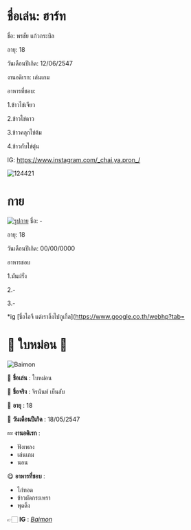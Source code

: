 # ชื่อเล่น: ฮาร์ท

ชื่อ: พรชัย แก้วกระบิล

อายุ: 18

วันเดือนปีเกิด: 12/06/2547

งานอดิเรก: เล่นเกม

อาหารที่ชอบ:  

1.ข้าวไข่เจียว    

2.ข้าวไข่ดาว   

3.ข้าวคลุกไข่ต้ม    

4.ข้าวกับไข่ตุ๋น

IG: https://www.instagram.com/_chai.ya.pron_/

![124421](https://user-images.githubusercontent.com/110714179/185802769-88a2836f-0f9c-436a-838e-14252f02dd33.jpg)


# กาย
[![รูปกาย](https://cdn.discordapp.com/attachments/1009828568165011652/1010907332147941426/unknown.png)](https://www.google.co.th/webhp?tab=rw)
ชื่อ: -

อายุ: 18

วันเดือนปีเกิด: 00/00/0000

อาหารชอบ

1.มันฝรั่ง

2.-

3.-

*ig  [ชื่อไอจี แต่เราลิ้งไปกูเกิ้ล](https://www.google.co.th/webhp?tab=


# 🌿 ใบหม่อน 🌿
![Baimon](https://cdn.discordapp.com/attachments/1010970264177221742/1011250318891302922/S__13377555.jpg)

📛 **ชื่อเล่น** : ใบหม่อน

💯 **ชื่อจริง** : จิรนันท์ เย็นลับ

🔞 **อายุ** : 18

🎉 **วันเดือนปีเกิด** : 18/05/2547

💤 **งานอดิเรก** : 
* ฟังเพลง
* เล่นเกม
* นอน

😋 **อาหารที่ชอบ** : 
* ไก่ทอด
* ข้าวผัดกระเพรา
* พุดดิ้ง

👉🏻 **IG** : *[Baimon](https://www.instagram.com/samoyed_narukk/)*
